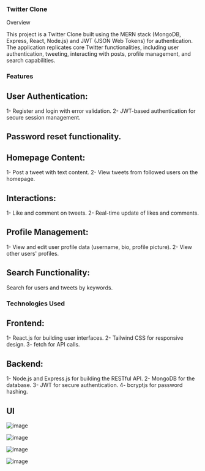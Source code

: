 ### Twitter Clone

Overview

This project is a Twitter Clone built using the MERN stack (MongoDB, Express, React, Node.js) and JWT (JSON Web Tokens) for authentication.
The application replicates core Twitter functionalities, including user authentication, tweeting, interacting with posts,
profile management, and search capabilities.

### Features

## User Authentication:
1- Register and login with error validation.
2- JWT-based authentication for secure session management.
## Password reset functionality.
## Homepage Content:
1- Post a tweet with text content.
2- View tweets from followed users on the homepage.
## Interactions:
1- Like and comment on tweets.
2- Real-time update of likes and comments.
## Profile Management:
1- View and edit user profile data (username, bio, profile picture).
2- View other users' profiles.
## Search Functionality:
Search for users and tweets by keywords.

### Technologies Used

## Frontend:
1- React.js for building user interfaces.
2- Tailwind CSS for responsive design.
3- fetch for API calls.
## Backend:
1- Node.js and Express.js for building the RESTful API.
2- MongoDB for the database.
3- JWT for secure authentication.
4- bcryptjs for password hashing.


## UI
![image](https://github.com/user-attachments/assets/86daffac-d136-4a0a-9d3d-8732980556b0)

![image](https://github.com/user-attachments/assets/ed40af01-3f9c-4943-922a-ce752b6b19ec)

![image](https://github.com/user-attachments/assets/a1f84e5f-c048-4eb5-86d6-dcc71a4708d3)

![image](https://github.com/user-attachments/assets/df6197ff-533b-48db-94bb-d067f28d538a)








